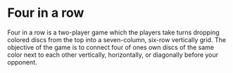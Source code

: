 # Four in a row

Four in a row is a two-player game which the players take turns  dropping colored discs from the top into a seven-column, six-row vertically grid.  The objective of the game is to connect four of ones own discs of the same color next to each other vertically, horizontally, or diagonally  before your opponent.
